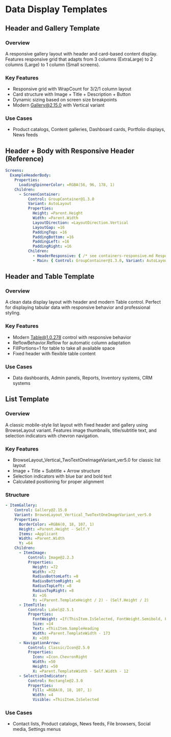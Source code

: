 # Data Display Templates

## Header and Gallery Template

### Overview
A responsive gallery layout with header and card-based content display. Features responsive grid that adapts from 3 columns (ExtraLarge) to 2 columns (Large) to 1 column (Small screens).

### Key Features
- Responsive grid with WrapCount for 3/2/1 column layout
- Card structure with Image + Title + Description + Button
- Dynamic sizing based on screen size breakpoints
- Modern Gallery@2.15.0 with Vertical variant

### Use Cases
- Product catalogs, Content galleries, Dashboard cards, Portfolio displays, News feeds

## Header + Body with Responsive Header (Reference)

```yaml
Screens:
  ExampleHeaderBody:
    Properties:
      LoadingSpinnerColor: =RGBA(56, 96, 178, 1)
    Children:
      - ScreenContainer:
          Control: GroupContainer@1.3.0
          Variant: AutoLayout
          Properties:
            Height: =Parent.Height
            Width: =Parent.Width
            LayoutDirection: =LayoutDirection.Vertical
            LayoutGap: =16
            PaddingTop: =16
            PaddingBottom: =16
            PaddingLeft: =16
            PaddingRight: =16
          Children:
            - HeaderResponsive: { /* see containers-responsive.md Responsive Header Pattern */ }
            - Main: { Control: GroupContainer@1.3.0, Variant: AutoLayout, Properties: { FillPortions: =1, LayoutDirection: =LayoutDirection.Vertical } }
```

## Header and Table Template

### Overview
A clean data display layout with header and modern Table control. Perfect for displaying tabular data with responsive behavior and professional styling.

### Key Features
- Modern Table@1.0.278 control with responsive behavior
- ReflowBehavior.Reflow for automatic column adaptation
- FillPortions=1 for table to take all available space
- Fixed header with flexible table content

### Use Cases
- Data dashboards, Admin panels, Reports, Inventory systems, CRM systems

## List Template

### Overview
A classic mobile-style list layout with fixed header and gallery using BrowseLayout variant. Features image thumbnails, title/subtitle text, and selection indicators with chevron navigation.

### Key Features
- BrowseLayout_Vertical_TwoTextOneImageVariant_ver5.0 for classic list layout
- Image + Title + Subtitle + Arrow structure
- Selection indicators with blue bar and bold text
- Calculated positioning for proper alignment

### Structure
```yaml
- ItemGallery:
    Control: Gallery@2.15.0
    Variant: BrowseLayout_Vertical_TwoTextOneImageVariant_ver5.0
    Properties:
      BorderColor: =RGBA(0, 18, 107, 1)
      Height: =Parent.Height - Self.Y
      Items: =Applicant
      Width: =Parent.Width
      Y: =64
    Children:
      - ItemImage:
          Control: Image@2.2.3
          Properties:
            Height: =72
            Width: =72
            RadiusBottomLeft: =8
            RadiusBottomRight: =8
            RadiusTopLeft: =8
            RadiusTopRight: =8
            X: =16
            Y: =(Parent.TemplateHeight / 2) - (Self.Height / 2)
      - ItemTitle:
          Control: Label@2.5.1
          Properties:
            FontWeight: =If(ThisItem.IsSelected, FontWeight.Semibold, FontWeight.Normal)
            Size: =14
            Text: =ThisItem.SampleHeading
            Width: =Parent.TemplateWidth - 173
            X: =103
      - NavigationArrow:
          Control: Classic/Icon@2.5.0
          Properties:
            Icon: =Icon.ChevronRight
            Width: =50
            Height: =50
            X: =Parent.TemplateWidth - Self.Width - 12
      - SelectionIndicator:
          Control: Rectangle@2.3.0
          Properties:
            Fill: =RGBA(0, 18, 107, 1)
            Width: =4
            Visible: =ThisItem.IsSelected
```

### Use Cases
- Contact lists, Product catalogs, News feeds, File browsers, Social media, Settings menus
